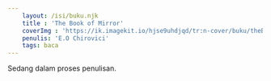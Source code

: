 ```yaml
---
    layout: /isi/buku.njk
    title : 'The Book of Mirror'
    coverImg : 'https://ik.imagekit.io/hjse9uhdjqd/tr:n-cover/buku/theBookofMirror_jT0omfTP3rg.jpg'
    penulis: 'E.O Chirovici'
    tags: baca
---
```


Sedang dalam proses penulisan.